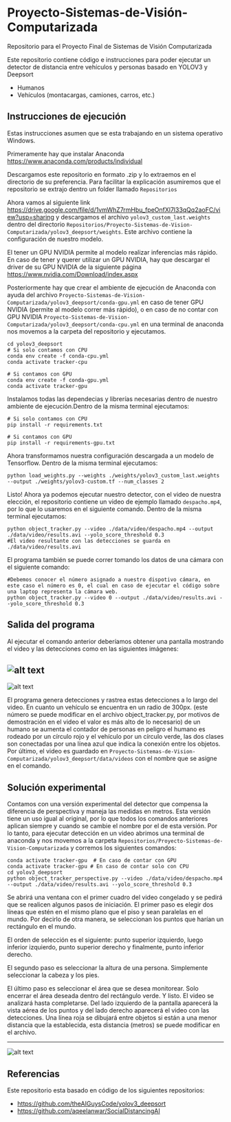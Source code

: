 # Proyecto-Sistemas-de-Visión-Computarizada
Repositorio para el Proyecto Final de Sistemas de Visión Computarizada

Este repositorio contiene código e instrucciones para poder ejecutar un detector de distancia entre vehículos y personas basado en YOLOV3 y Deepsort
<ul>
  <li> Humanos</li>
  <li> Vehículos (montacargas, camiones, carros, etc.)</li>
</ul>

## Instrucciones de ejecución
Estas instrucciones asumen que se esta trabajando en un sistema operativo Windows.

Primeramente hay que instalar Anaconda https://www.anaconda.com/products/individual

Descargamos este repositorio en formato .zip y lo extraemos en el directorio de su preferencia. Para facilitar la explicación asumiremos que el repositorio se extrajo dentro un folder llamado ```Repositorios```

Ahora vamos al siguiente link https://drive.google.com/file/d/1vmWhZ7rmHbu_fpeOnfXl7l33qQq2aoFC/view?usp=sharing y descargamos el archivo ```yolov3_custom_last.weights``` dentro del directorio ```Repositorios/Proyecto-Sistemas-de-Vision-Computarizada/yolov3_deepsort/weights```. Este archivo contiene la configuración de nuestro modelo.

El tener un GPU NVIDIA permite al modelo realizar inferencias más rápido. En caso de tener y querer utilizar un GPU NVIDIA, hay que descargar el driver de su GPU NVIDIA de la siguiente página https://www.nvidia.com/Download/index.aspx

Posteriormente hay que crear el ambiente de ejecución de Anaconda con ayuda del archivo ```Proyecto-Sistemas-de-Vision-Computarizada/yolov3_deepsort/conda-gpu.yml``` en caso de tener GPU NVIDIA (permite al modelo correr más rápido), o en caso de no contar con GPU NVIDIA ```Proyecto-Sistemas-de-Vision-Computarizada/yolov3_deepsort/conda-cpu.yml``` en una terminal de anaconda nos movemos a la carpeta del repositorio y ejecutamos.

```
cd yolov3_deepsort
# Si solo contamos con CPU
conda env create -f conda-cpu.yml
conda activate tracker-cpu

# Si contamos con GPU
conda env create -f conda-gpu.yml
conda activate tracker-gpu
```

Instalamos todas las dependecias y librerías necesarias dentro de nuestro ambiente de ejecución.Dentro de la misma terminal ejecutamos: 
```
# Si solo contamos con CPU
pip install -r requirements.txt

# Si contamos con GPU
pip install -r requirements-gpu.txt
```
Ahora transformamos nuestra configuración descargada a un modelo de Tensorflow. Dentro de la misma terminal ejecutamos: 
```
python load_weights.py --weights ./weights/yolov3_custom_last.weights --output ./weights/yolov3-custom.tf --num_classes 2
```

Listo! Ahora ya podemos ejecutar nuestro detector, con el video de nuestra elección, el repositorio contiene un video de ejemplo llamado ```despacho.mp4```, por lo que lo usaremos en el siguiente comando. Dentro de la misma terminal ejecutamos:
```
python object_tracker.py --video ./data/video/despacho.mp4 --output ./data/video/results.avi --yolo_score_threshold 0.3
#El video resultante con las detecciones se guarda en ./data/video/results.avi
```

El programa también se puede correr tomando los datos de una cámara con el siguiente comando:
```
#Debemos conocer el número asignado a nuestro dispotivo cámara, en este caso el número es 0, el cual en caso de ejecutar el código sobre una laptop representa la cámara web.
python object_tracker.py --video 0 --output ./data/video/results.avi --yolo_score_threshold 0.3
```
## Salida del programa
Al ejecutar el comando anterior deberíamos obtener una pantalla mostrando el video y las detecciones como en las siguientes imágenes:

![alt text](https://github.com/Magraz/Proyecto-Sistemas-de-Vision-Computarizada/blob/master/images/example.PNG "Ejemplo 1")
---
![alt text](https://github.com/Magraz/Proyecto-Sistemas-de-Vision-Computarizada/blob/master/images/example2.PNG "Ejemplo 2")

El programa genera detecciones y rastrea estas detecciones a lo largo del video. En cuanto un vehículo se encuentra en un radio de 300px. (este número se puede modificar en el archivo object_tracker.py, por motivos de demostración en el video el valor es más alto de lo necesario) de un humano se aumenta el contador de personas en peligro  el humano es rodeado por un círculo rojo y el vehículo por un círculo verde, las dos clases son conectadas por una línea azul que indica la conexión entre los objetos. Por último, el video es guardado en `Proyecto-Sistemas-de-Vision-Computarizada/yolov3_deepsort/data/videos` con el nombre que se asigne en el comando.

## Solución experimental
Contamos con una versión experimental del detector que compensa la diferencia de perspectiva y maneja las medidas en metros.
Esta versión tiene un uso igual al original, por lo que todos los comandos anteriores aplican siempre y cuando se cambie el nombre por el de esta versión. Por lo tanto, para ejecutar detección en un video abrimos una terminal de anaconda y nos movemos a la carpeta ```Repositorios/Proyecto-Sistemas-de-Vision-Computarizada``` y corremos los siguientes comandos:
```
conda activate tracker-gpu  # En caso de contar con GPU
conda activate tracker-gpu # En caso de contar solo con CPU
cd yolov3_deepsort
python object_tracker_perspective.py --video ./data/video/despacho.mp4 --output ./data/video/results.avi --yolo_score_threshold 0.3
```
Se abrirá una ventana con el primer cuadro del video congelado y se pedirá que se realicen algunos pasos de iniciación. 
El primer paso es elegir dos líneas que estén en el mismo plano que el piso y sean paralelas en el mundo. Por decirlo de otra manera, se seleccionan los puntos que harían un rectángulo en el mundo.

El orden de selección es el siguiente: punto superior izquierdo, luego inferior izquierdo, punto superior derecho y finalmente, punto inferior derecho.

El segundo paso es seleccionar la altura de una persona. Simplemente seleccionar la cabeza y los pies.

El último paso es seleccionar el área que se desea monitorear. Solo encerrar el área deseada dentro del rectángulo verde.
Y listo. El video se analizará hasta completarse. Del lado izquierdo de la pantalla aparecerá la vista aérea de los puntos y del lado derecho aparecerá el video con las detecciones. Una línea roja se dibujará entre objetos si están a una menor distancia que la establecida, esta distancia (metros) se puede modificar en el archivo.

---
![alt text](https://github.com/Magraz/Proyecto-Sistemas-de-Vision-Computarizada/blob/master/images/example3.PNG "Ejemplo 3")

## Referencias
Este repositorio esta basado en código de los siguientes repositorios:
* https://github.com/theAIGuysCode/yolov3_deepsort
* https://github.com/aqeelanwar/SocialDistancingAI
